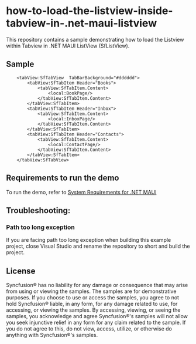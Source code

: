 # how-to-load-the-listview-inside-tabview-in-.net-maui-listview

This repository contains a sample demonstrating how to load the Listview within Tabview in .NET MAUI ListView (SfListView).

## Sample

```xaml
    <tabView:SfTabView  TabBarBackground="#dddddd">
        <tabView:SfTabItem Header="Books">
            <tabView:SfTabItem.Content>
                <local:BookPage/>
            </tabView:SfTabItem.Content>
        </tabView:SfTabItem>
        <tabView:SfTabItem Header="Inbox">
            <tabView:SfTabItem.Content>
                <local:InboxPage/>
            </tabView:SfTabItem.Content>
        </tabView:SfTabItem>
        <tabView:SfTabItem Header="Contacts">
            <tabView:SfTabItem.Content>
                <local:ContactPage/>
            </tabView:SfTabItem.Content>
        </tabView:SfTabItem>
    </tabView:SfTabView>
```

## Requirements to run the demo

To run the demo, refer to [System Requirements for .NET MAUI](https://help.syncfusion.com/maui/system-requirements)

## Troubleshooting:
### Path too long exception

If you are facing path too long exception when building this example project, close Visual Studio and rename the repository to short and build the project.

## License

Syncfusion® has no liability for any damage or consequence that may arise from using or viewing the samples. The samples are for demonstrative purposes. If you choose to use or access the samples, you agree to not hold Syncfusion® liable, in any form, for any damage related to use, for accessing, or viewing the samples. By accessing, viewing, or seeing the samples, you acknowledge and agree Syncfusion®'s samples will not allow you seek injunctive relief in any form for any claim related to the sample. If you do not agree to this, do not view, access, utilize, or otherwise do anything with Syncfusion®'s samples.
